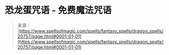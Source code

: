 <!--yml

category: 未分类

date: 2024-06-12 19:03:51

-->

# 恐龙蛋咒语 - 免费魔法咒语

> 来源：[https://www.spellsofmagic.com/spells/fantasy_spells/dragon_spells/20757/page.html#0001-01-01](https://www.spellsofmagic.com/spells/fantasy_spells/dragon_spells/20757/page.html#0001-01-01)

